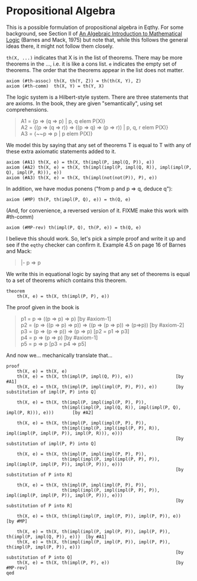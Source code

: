 Propositional Algebra
=====================

This is a possible formulation of propositional algebra in Eqthy.  For some background,
see Section II of [An Algebraic Introduction to Mathematical Logic][] (Barnes and Mack, 1975)
but note that, while this follows the general ideas there, it might not follow them closely.

`th(X, ...)` indicates that X is in the list of theorems.  There may be more theorems
in the ..., i.e. it is like a cons list.  `e` indicates the empty set of theorems. 
The order that the theorems appear in the list does not matter.

    axiom (#th-assoc) th(X, th(Y, Z)) = th(th(X, Y), Z)
    axiom (#th-comm)  th(X, Y) = th(Y, X)

The logic system is a Hilbert-style system.  There are three statements that are axioms.
In the book, they are given "semantically", using set comprehensions.

> A1 = {p => (q => p) | p, q elem P(X)}  
> A2 = {(p => (q => r)) => ((p => q) => (p => r)) | p, q, r elem P(X)}  
> A3 = {~~p => p | p elem P(X)}  

We model this by saying that any set of theorems T is equal to T with any of these
extra axiomatic statements added to it.

    axiom (#A1) th(X, e) = th(X, th(impl(P, impl(Q, P)), e))
    axiom (#A2) th(X, e) = th(X, th(impl(impl(P, impl(Q, R)), impl(impl(P, Q), impl(P, R))), e))
    axiom (#A3) th(X, e) = th(X, th(impl(not(not(P)), P), e))

In addition, we have modus ponens ("from p and p => q, deduce q"):

    axiom (#MP) th(P, th(impl(P, Q), e)) = th(Q, e)

(And, for convenience, a reversed version of it.  FIXME make this work with #th-comm)

    axiom (#MP-rev) th(impl(P, Q), th(P, e)) = th(Q, e)

I believe this should work.  So, let's pick a simple proof and write it up and see if
the `eqthy` checker can confirm it.  Example 4.5 on page 16 of Barnes and Mack:

>   |- p => p

We write this in equational logic by saying that any set of theorems is equal to a
set of theorems which contains this theorem.

    theorem
        th(X, e) = th(X, th(impl(P, P), e))

The proof given in the book is

> p1 = p => ((p => p) => p)  [by #axiom-1]  
> p2 = (p => ((p => p) => p)) => ((p => (p => p)) => (p=>p))  [by #axiom-2]  
> p3 = (p => (p => p)) => (p => p)  [p2 = p1 => p3]  
> p4 = p => (p => p)  [by #axiom-1]  
> p5 = p => p  [p3 = p4 => p5]  

And now we... mechanically translate that...

    proof
        th(X, e) = th(X, e)
        th(X, e) = th(X, th(impl(P, impl(Q, P)), e))                [by #A1]
        th(X, e) = th(X, th(impl(P, impl(impl(P, P), P)), e))       [by substitution of impl(P, P) into Q]

        th(X, e) = th(X, th(impl(P, impl(impl(P, P), P)),
                         th(impl(impl(P, impl(Q, R)), impl(impl(P, Q), impl(P, R))), e)))       [by #A2]

        th(X, e) = th(X, th(impl(P, impl(impl(P, P), P)),
                         th(impl(impl(P, impl(impl(P, P), R)), impl(impl(P, impl(P, P)), impl(P, R))), e)))
                                                                    [by substitution of impl(P, P) into Q]

        th(X, e) = th(X, th(impl(P, impl(impl(P, P), P)),
                         th(impl(impl(P, impl(impl(P, P), P)), impl(impl(P, impl(P, P)), impl(P, P))), e)))
                                                                    [by substitution of P into R]

        th(X, e) = th(X, th(impl(P, impl(impl(P, P), P)),
                         th(impl(impl(P, impl(impl(P, P), P)), impl(impl(P, impl(P, P)), impl(P, P))), e)))
                                                                    [by substitution of P into R]

        th(X, e) = th(X, th(impl(impl(P, impl(P, P)), impl(P, P)), e))                           [by #MP]

        th(X, e) = th(X, th(impl(impl(P, impl(P, P)), impl(P, P)), th(impl(P, impl(Q, P)), e)))  [by #A1]
        th(X, e) = th(X, th(impl(impl(P, impl(P, P)), impl(P, P)), th(impl(P, impl(P, P)), e)))
                                                                    [by substitution of P into Q]
        th(X, e) = th(X, th(impl(P, P), e))                         [by #MP-rev]
    qed

[An Algebraic Introduction to Mathematical Logic]: https://archive.org/details/algebraicintrodu00barn_0
